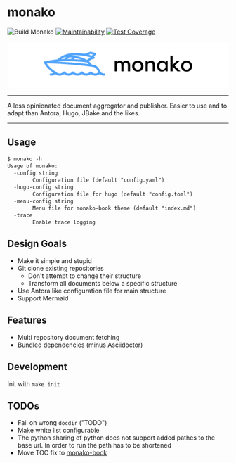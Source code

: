 # monako

![Build Monako](https://github.com/snipem/monako/workflows/Build%20Monako/badge.svg?branch=develop)
[![Maintainability](https://api.codeclimate.com/v1/badges/1ff16e0c4f8a871bfac3/maintainability)](https://codeclimate.com/github/snipem/monako/maintainability)
[![Test Coverage](https://api.codeclimate.com/v1/badges/1ff16e0c4f8a871bfac3/test_coverage)](https://codeclimate.com/github/snipem/monako/test_coverage)

![monako logo](res/logo/cover.png)

----

A less opinionated document aggregator and publisher. Easier to use and to adapt than Antora, Hugo, JBake and the likes.

----

## Usage

```
$ monako -h
Usage of monako:
  -config string
        Configuration file (default "config.yaml")
  -hugo-config string
        Configuration file for hugo (default "config.toml")
  -menu-config string
        Menu file for monako-book theme (default "index.md")
  -trace
        Enable trace logging
```

## Design Goals

* Make it simple and stupid
* Git clone existing repositories
  * Don't attempt to change their structure
  * Transform all documents below a specific structure
* Use Antora like configuration file for main structure
* Support Mermaid

## Features

* Multi repository document fetching
* Bundled dependencies (minus Asciidoctor)

## Development

Init with `make init`

## TODOs

* Fail on wrong `docdir` ("TODO")
* Make white list configurable
* The python sharing of python does not support added pathes to the base url. In order to run the path has to be shortened
* Move TOC fix to [monako-book](https://github.com/snipem/monako-book)
